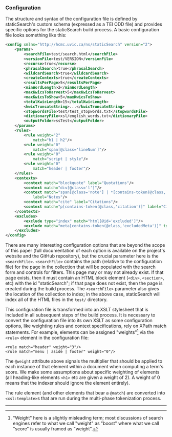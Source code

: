 ### Configuration

The structure and syntax of the configuration file is defined by staticSearch's custom schema (expressed as a TEI ODD file) and provides specific options for the staticSearch build process. A basic configuration file looks something like this:

```xml
<config xmlns="http://hcmc.uvic.ca/ns/staticSearch" version="2">
    <params>
        <searchFile>test/search.html</searchFile>
        <versionFile>test/VERSION</versionFile>
        <recurse>true</recurse>
        <phrasalSearch>true</phrasalSearch>
        <wildcardSearch>true</wildcardSearch>
        <createContexts>true</createContexts>
        <resultsPerPage>5</resultsPerPage>
        <minWordLength>2</minWordLength>
        <maxKwicsToHarvest>5</maxKwicsToHarvest>
        <maxKwicsToShow>5</maxKwicsToShow>
        <totalKwicLength>15</totalKwicLength>
        <kwicTruncateString>...</kwicTruncateString>
        <stopwordsFile>test/test_stopwords.txt</stopwordsFile>
        <dictionaryFile>xsl/english_words.txt</dictionaryFile>
        <outputFolder>ssTest</outputFolder>
    </params>
    <rules>
        <rule weight="2"
            match="h1 | h2"/>
        <rule weight="0"
            match="span[@class='lineNum']"/>
        <rule weight="0"
            match="script | style"/>
        <rule weight="0"
            match="header | footer"/>
    </rules>
    <contexts>
        <context match="blockquote" label="Quotations"/>
        <context match="div[@class='l']"/>
        <context match="span[@class='note'] | *[contains-token(@class,'sidenotes')]"
            label="Notes"/>
        <context match="cite" label="Citations"/>
        <context match="p[contains-token(@class,'citation')]" label="Citations"/>
    </contexts>
    <excludes>
        <exclude type="index" match="html[@id='excluded']"/>
        <exclude match="meta[contains-token(@class,'excludedMeta')]" type="filter"/>
    </excludes>
</config>
```

There are many interesting configuration options that are beyond the scope of this paper (full documentation of each option is available on the project's website and the GitHub repository), but the crucial parameter here is the `<searchFile>`. `<searchFile>` contains the path (relative to the configuration file) for the page in the collection that will be populated with the search form and controls for filters.  This page may or may not already exist. If that page exists, then it must contain an HTML block element (`<div>`, `<section>`, etc) with the id "staticSearch"; if that page does not exist, then the page is created during the build process. The `<searchFile>` parameter also gives the location of the collection to index; in the above case, staticSearch will index all of the HTML files in the `test/` directory. 

This configuration file is transformed into an XSLT stylesheet that is included in all subsequent steps of the build process. It is necessary to convert the configuration file into its own XSLT as some configuration options, like weighting rules and context specifications, rely on XPath match statements. For example, elements can be assigned  "weights"[^02_1_1]  via the `<rule>` element in the configuration file:

```
<rule match="header" weight="3"/>
<rule match="menu | aside | footer" weight="0"/>
```

The `@weight` attribute above signals the multiplier that should be applied to each instance of that element within a document when computing a term's score. We make some assumptions about specific weighting of elements (all heading-like elements `<h1>` etc are given a weight of 2). A weight of 0 means that the indexer should ignore the element entirely).

The rule element (and other elements that bear a `@match`) are converted into `<xsl:template>`s that are run during the multi-phase tokenization process. 

---

[^02_1_1]: "Weight" here is a slightly misleading term; most discussions of search engines refer to what we call "weight" as "boost" where what we call "score" is usually framed as "weight".